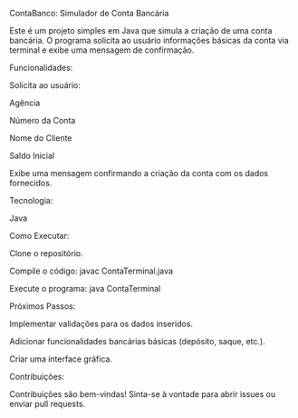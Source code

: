 ContaBanco: Simulador de Conta Bancária

Este é um projeto simples em Java que simula a criação de uma conta bancária. O programa solicita ao usuário informações básicas da conta via terminal e exibe uma mensagem de confirmação.

Funcionalidades:

Solicita ao usuário:

Agência

Número da Conta

Nome do Cliente

Saldo Inicial

Exibe uma mensagem confirmando a criação da conta com os dados fornecidos.

Tecnologia:

Java

Como Executar:

Clone o repositório.

Compile o código: javac ContaTerminal.java

Execute o programa: java ContaTerminal

Próximos Passos:

Implementar validações para os dados inseridos.

Adicionar funcionalidades bancárias básicas (depósito, saque, etc.).

Criar uma interface gráfica.

Contribuições:

Contribuições são bem-vindas! Sinta-se à vontade para abrir issues ou enviar pull requests.
